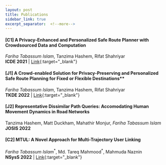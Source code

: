 ```yaml
---
layout: post
title: Publications
sidebar_link: true
excerpt_separator:  <!--more-->
---
```

#### [C1] A Privacy-Enhanced and Personalized Safe Route Planner with Crowdsourced Data and Computation
*Fariha Tabassum Islam*, Tanzima Hashem, Rifat Shahriyar
<br/> **ICDE 2021** | [Link](http://rifatshahriyar.github.io/files/ICDE1.pdf){:target="_blank"} 

#### [J1] A Crowd-enabled Solution for Privacy-Preserving and Personalized Safe Route Planning for Fixed or Flexible Destinations**
*Fariha Tabassum Islam*, Tanzima Hashem, Rifat Shahriyar
<br/> **TKDE 2022** | [Link](https://arxiv.org/abs/2112.13760){:target="_blank"}

#### [J2] Representative Dissimilar Path Queries: Accomodating Human Movement Dynamics in Road Networks
Tanzima Hashem, Matt Duckham, Mahathir Monjur, *Fariha Tabassum Islam*
<br/> **JOSIS 2022**

#### [C2] MTUL: A Novel Approach for Multi-Trajectory User Linking
*Fariha Tabassum Islam*<sup>\*</sup>, Md. Tareq Mahmood<sup>\*</sup>, Mahmuda Naznin
<br/> **NSysS 2022** | [Link](https://dl.acm.org/doi/abs/10.1145/3569551.3569554){:target="_blank"}

<!-- **A Privacy-Enhanced and Personalized Safe Route Planner with Crowdsourced Data and Computation**
<br/>*Fariha Tabassum Islam*, Tanzima Hashem, Rifat Shahriyar
<br/>**ICDE 2021** | DOI 10.1109/ICDE51399.2021.00027 | [Link](http://rifatshahriyar.github.io/files/ICDE1.pdf){:target="_blank"} 

**A Crowd-enabled Solution for Privacy-Preserving and Personalized Safe Route Planning for Fixed or Flexible Destinations**
<br/>*Fariha Tabassum Islam*, Tanzima Hashem, Rifat Shahriyar
<br/>**TKDE 2022** | [Link](https://arxiv.org/abs/2112.13760){:target="_blank"}

**Representative Dissimilar Path Queries: Accomodating Human Movement Dynamics in Road Networks**
<br/>Tanzima Hashem, Matt Duckham, Mahathir Monjur, *Fariha Tabassum Islam*
<br/>**JOSIS 2022**

**MTUL: A Novel Approach for Multi-Trajectory User Linking**
<br/>*Fariha Tabassum Islam*<sup>\*</sup>, Md. Tareq Mahmood<sup>\*</sup>, Mahmuda Naznin
<br/>**NSysS 2022** | DOI 10.1145/3569551.3569554 | [Link](https://dl.acm.org/doi/abs/10.1145/3569551.3569554){:target="_blank"} -->